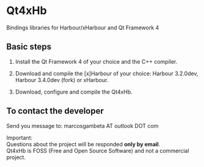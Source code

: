 # Qt4xHb

Bindings libraries for Harbour/xHarbour and Qt Framework 4

## Basic steps

1. Install the Qt Framework 4 of your choice and the C++ compiler.

2. Download and compile the [x]Harbour of your choice: Harbour 3.2.0dev, Harbour 3.4.0dev (fork) or xHarbour.

3. Download, configure and compile the Qt4xHb. 

## To contact the developer

Send you message to: marcosgambeta AT outlook DOT com

Important:  
Questions about the project will be responded **only by email**.  
Qt4xHb is FOSS (Free and Open Source Software) and not a commercial project.  
